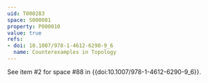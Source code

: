 ```yaml
---
uid: T000283
space: S000081
property: P000010
value: true
refs:
- doi: 10.1007/978-1-4612-6290-9_6
  name: Counterexamples in Topology
---
```


See item #2 for space #88 in {{doi:10.1007/978-1-4612-6290-9_6}}.
